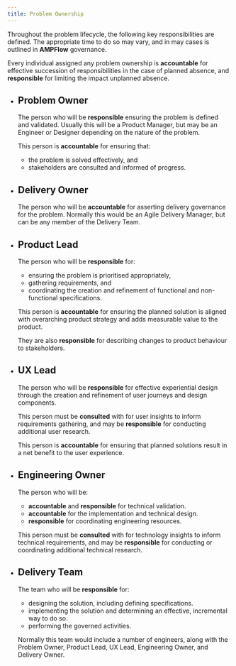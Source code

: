 ```yaml
---
title: Problem Ownership
---
```


Throughout the problem lifecycle, the following key responsibilities are defined. The appropriate time to do so may vary, and in may cases is outlined in **AMPFlow** governance.

Every individual assigned any problem ownership is **accountable** for effective succession of responsibilities in the case of planned absence, and **responsible** for limiting the impact unplanned absence. 

<div class="grid cards max" markdown>

- ## Problem Owner
    
    The person who will be **responsible** ensuring the problem is defined and validated. Usually this will be a Product Manager, but may be an Engineer or Designer depending on the nature of the problem.

    This person is **accountable** for ensuring that:

    - the problem is solved effectively, and
    - stakeholders are consulted and informed of progress.

- ## Delivery Owner
    
    The person who will be **accountable** for asserting delivery governance for the problem. Normally this would be an Agile Delivery Manager, but can be any member of the Delivery Team.

- ## Product Lead
    
    The person who will be **responsible** for:

    - ensuring the problem is prioritised appropriately,
    - gathering requirements, and
    - coordinating the creation and refinement of functional and non-functional specifications.

    This person is **accountable** for ensuring the planned solution is aligned with overarching product strategy and adds measurable value to the product.

    They are also **responsible** for describing changes to product behaviour to stakeholders.

- ## UX Lead
    
    The person who will be **responsible** for effective experiential design through the creation and refinement of user journeys and design components.

    This person must be **consulted** with for user insights to inform requirements gathering, and may be **responsible** for conducting additional user research. 

    This person is **accountable** for ensuring that planned solutions result in a net benefit to the user experience.  

- ## Engineering Owner
    
    The person who will be:

    - **accountable** and **responsible** for technical validation.  
    - **accountable** for the implementation and technical design.
    - **responsible** for coordinating engineering resources.
  
    This person must be **consulted** with for technology insights to inform technical requirements, and may be **responsible** for conducting or coordinating additional technical research. 
   
- ## Delivery Team
    
    The team who will be **responsible** for:

    - designing the solution, including defining specifications.
    - implementing the solution and determining an effective, incremental way to do so.
    - performing the governed activities.

    Normally this team would include a number of engineers, along with the Problem Owner, Product Lead, UX Lead, Engineering Owner, and Delivery Owner.

</div>